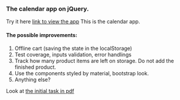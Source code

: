 ### The calendar app on jQuery. 
Try it here [link to view the app](https://vitalikplus.github.io/calendar-devchallenge/ "calendar for devchallenge app")
This is the calendar app.  

#### The possible improvements: 
1. Offline cart (saving the state in the localStorage)
2. Test coverage, inputs validation, error handlings 
3. Track how many product items are left on storage. Do not add the finished product. 
4. Use the components styled by material, bootstrap look.
5. Anything else? 

Look at [the initial task in pdf](https://vitalikplus.github.io/calendar-devchallenge/ "task description")